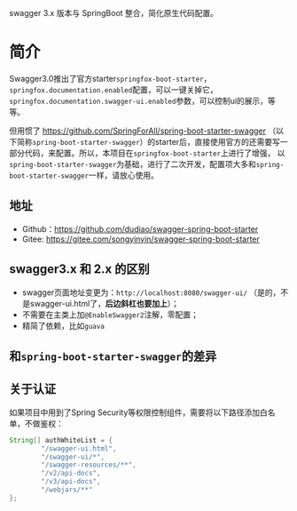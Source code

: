 swagger 3.x 版本与 SpringBoot 整合，简化原生代码配置。

# 简介
Swagger3.0推出了官方starter`springfox-boot-starter`，`springfox.documentation.enabled`配置，可以一键关掉它，
`springfox.documentation.swagger-ui.enabled`参数，可以控制ui的展示，等等。

但用惯了 https://github.com/SpringForAll/spring-boot-starter-swagger （以下简称`spring-boot-starter-swagger`）的starter后，直接使用官方的还需要写一部分代码，来配置。所以，本项目在`springfox-boot-starter`上进行了增强，
以`spring-boot-starter-swagger`为基础，进行了二次开发，配置项大多和`spring-boot-starter-swagger`一样，请放心使用。

## 地址
- Github：https://github.com/dudiao/swagger-spring-boot-starter
- Gitee: https://gitee.com/songyinyin/swagger-spring-boot-starter

## swagger3.x 和 2.x 的区别
- swagger页面地址变更为：`http://localhost:8080/swagger-ui/` （是的，不是swagger-ui.html了，**后边斜杠也要加上**）；
- 不需要在主类上加`@EnableSwagger2`注解，零配置；
- 精简了依赖，比如`guava`

## 和`spring-boot-starter-swagger`的差异

## 关于认证

如果项目中用到了Spring Security等权限控制组件，需要将以下路径添加白名单，不做鉴权：
```java
String[] authWhiteList = {
        "/swagger-ui.html",
        "/swagger-ui/*",
        "/swagger-resources/**",
        "/v2/api-docs",
        "/v3/api-docs",
        "/webjars/**"
};
```
